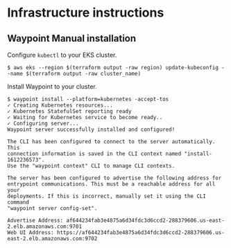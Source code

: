 # Infrastructure instructions


<!-- ## Vault Helm installation 

Install the Vault Helm chart before applying this configuration.

Add the Hashicorp Helm repository.

```
$ helm repo add hashicorp https://helm.releases.hashicorp.com
```

Verify you have access to the Vault chart.

```
$ helm search repo hashicorp/vault
```

Vault is running in `dev` mode. In a production setup, you should [initialize and unseal Vault](https://www.vaultproject.io/docs/platform/k8s/helm/run#initialize-and-unseal-vault) now. -->

## Waypoint Manual installation

Configure `kubectl` to your EKS cluster.

```
$ aws eks --region $(terraform output -raw region) update-kubeconfig --name $(terraform output -raw cluster_name)
```

Install Waypoint to your cluster.

```
$ waypoint install --platform=kubernetes -accept-tos
✓ Creating Kubernetes resources...
✓ Kubernetes StatefulSet reporting ready
✓ Waiting for Kubernetes service to become ready..
✓ Configuring server...
Waypoint server successfully installed and configured!

The CLI has been configured to connect to the server automatically. This
connection information is saved in the CLI context named "install-1612236573".
Use the "waypoint context" CLI to manage CLI contexts.

The server has been configured to advertise the following address for
entrypoint communications. This must be a reachable address for all your
deployments. If this is incorrect, manually set it using the CLI command
"waypoint server config-set".

Advertise Address: af644234fab3e4875a6d34fdc3d6ccd2-288379606.us-east-2.elb.amazonaws.com:9701
Web UI Address: https://af644234fab3e4875a6d34fdc3d6ccd2-288379606.us-east-2.elb.amazonaws.com:9702
```
